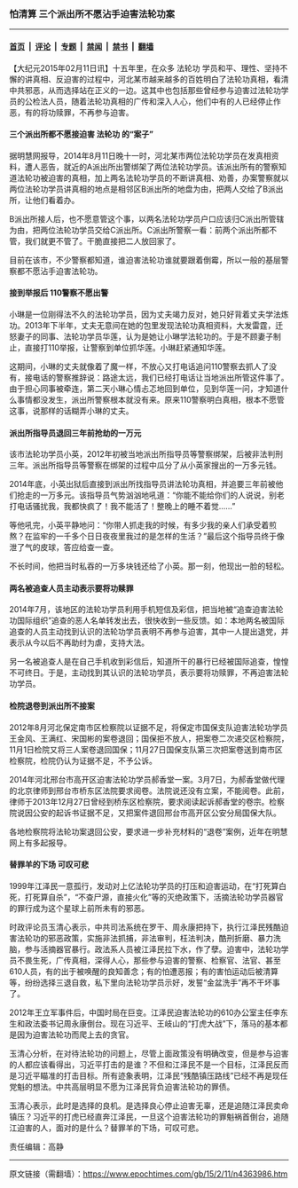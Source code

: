 ### 怕清算 三个派出所不愿沾手迫害法轮功案

---

#### [首页](../../../..?n4363986) &nbsp;|&nbsp; [评论](../../../../../epoch-comment?n4363986) &nbsp;|&nbsp; [专题](../../../../../epoch-special?n4363986) &nbsp;|&nbsp; [禁闻](../../../../../epoch-news?n4363986) &nbsp;|&nbsp; [禁书](../../../../../books?n4363986) &nbsp;|&nbsp; [翻墙](https://github.com/gfw-breaker/nogfw/blob/master/README.md?n4363986)


<div class="post_content" id="artbody" itemprop="articleBody">
 <!-- article content begin -->
 <p>
  【大纪元2015年02月11日讯】十五年里，在众多
  <ok href="https://www.epochtimes.com/gb/tag/%E6%B3%95%E8%BD%AE%E5%8A%9F.html">
   法轮功
  </ok>
  学员和平、理性、坚持不懈的讲真相、反迫害的过程中，河北某市越来越多的百姓明白了法轮功真相，看清中共邪恶，从而选择站在正义的一边。这其中也包括那些曾经参与迫害过法轮功学员的公检法人员，随着法轮功真相的广传和深入人心，他们中有的人已经停止作恶，有的将功赎罪，不再参与迫害。
 </p>
 <p>
  <h4>
   三个派出所都不愿接迫害
   <ok href="https://www.epochtimes.com/gb/tag/%E6%B3%95%E8%BD%AE%E5%8A%9F.html">
    法轮功
   </ok>
   的“案子”
  </h4>
  <p>
   据明慧网报导，2014年8月11日晚十一时，河北某市两位法轮功学员在发真相资料，遭人恶告，就近的A派出所出警绑架了两位法轮功学员。该派出所有的警察知道法轮功被迫害的真相，加上两名法轮功学员的不断讲真相、劝善，办案警察就以两位法轮功学员讲真相的地点是相邻区B派出所的地盘为由，把两人交给了B派出所，让他们看着办。
  </p>
  <p>
   B派出所接人后，也不愿意管这个事，以两名法轮功学员户口应该归C派出所管辖为由，把两位法轮功学员交给C派出所。C派出所警察一看：前两个派出所都不管，我们就更不管了。干脆直接把二人放回家了。
  </p>
  <p>
   目前在该市，不少警察都知道，谁迫害法轮功谁就要跟着倒霉，所以一般的基层警察都不愿沾手迫害法轮功。
  </p>
  <p>
   <h4>
    接到举报后 110警察不愿出警
   </h4>
   <p>
    小琳是一位刚得法不久的法轮功学员，因为丈夫竭力反对，她只好背着丈夫学法炼功。2013年下半年，丈夫无意间在她的包里发现法轮功真相资料，大发雷霆，迁怒妻子的同事、法轮功学员华莲，认为是她让小琳学法轮功的。于是不顾妻子制止，直接打110举报，让警察到单位抓华莲。小琳赶紧通知华莲。
   </p>
   <p>
    这期间，小琳的丈夫就像着了魔一样，不放心又打电话追问110警察去抓人了没有，接电话的警察推辞说：路途太远，我们已经打电话让当地派出所管这件事了。由于担心同事被牵连，第二天小琳心情忐忑地回到单位，见到华莲一问，才知道什么事情都没发生，派出所警察根本就没有来。原来110警察明白真相，根本不愿管这事，说那样的话糊弄小琳的丈夫。
   </p>
   <p>
    <h4>
     派出所指导员退回三年前抢劫的一万元
    </h4>
    <p>
     该市法轮功学员小英，2012年初被当地派出所指导员等警察绑架，后被非法判刑三年。派出所指导员等警察在绑架的过程中瓜分了从小英家搜出的一万多元钱。
    </p>
    <p>
     2014年底，小英出狱后直接到派出所找指导员讲法轮功真相，并追要三年前被他们抢走的一万多元。该指导员气势汹汹地吼道：“你能不能给你们的人说说，别老打电话骚扰我，我都快疯了！我不能活了！整晚上的睡不着觉……”
    </p>
    <p>
     等他吼完，小英平静地问：“你带人抓走我的时候，有多少我的亲人们承受着煎熬？在监牢的一千多个日日夜夜里我过的是怎样的生活？”最后这个指导员终于像泄了气的皮球，答应给查一查。
    </p>
    <p>
     不长时间，他把当时私吞的一万多块钱还给了小英。那一刻，他现出一脸的轻松。
    </p>
    <p>
     <h4>
      两名被追查人员主动表示要将功赎罪
     </h4>
     <p>
      2014年7月，该地区的法轮功学员利用手机短信及彩信，把当地被“追查迫害法轮功国际组织”追查的恶人名单转发出去，很快收到一些反馈。如：本地两名被国际追查的人员主动找到认识的法轮功学员表明不再参与迫害，其中一人提出退党，并表示从今以后不再助纣为虐，支持大法。
     </p>
     <p>
      另一名被追查人是在自己手机收到彩信后，知道所干的暴行已经被国际追查，惶惶不可终日。于是，主动找到其认识的法轮功学员，表示要将功赎罪，不再迫害法轮功学员。
     </p>
     <p>
      <h4>
       检院退卷到派出所不接案
      </h4>
      <p>
       2012年8月河北保定南市区检察院以证据不足，将保定市国保支队迫害法轮功学员王金风、王满红、宋国彬的案卷退回；国保拒不放人，把案卷二次递交区检察院，11月1日检院又将三人案卷退回国保；11月27日国保支队第三次把案卷送到南市区检察院，检院仍认为证据不足，不予公诉。
      </p>
      <p>
       2014年河北邢台市高开区迫害法轮功学员郝香堂一案。3月7日，为郝香堂做代理的北京律师到邢台市桥东区法院要求阅卷。法院说还没有立案，不能阅卷。此前，律师于2013年12月27日曾经到桥东区检察院，要求阅读起诉郝香堂的卷宗。检察院说因公安的起诉书证据不足，又把案件退回邢台市高开区公安分局国保大队。
      </p>
      <p>
       各地检察院将法轮功案退回公安，要求进一步补充材料的“退卷”案例，近年在明慧网上有多起报导。
      </p>
      <p>
       <h4>
        替罪羊的下场 可叹可悲
       </h4>
       <p>
        1999年江泽民一意孤行，发动对上亿法轮功学员的打压和迫害运动，在“打死算白死，打死算自杀”，“不查尸源，直接火化”等的灭绝政策下，活摘法轮功学员器官的罪行成为这个星球上前所未有的邪恶。
       </p>
       <p>
        时政评论员玉清心表示，中共司法系统在罗干、周永康把持下，执行江泽民残酷迫害法轮功的邪恶政策，实施非法抓捕，非法审判，枉法判决，酷刑折磨、暴力洗脑，参与活摘器官暴行。政法系人员被江泽民拉下水，作了孽。迫害中，法轮功学员不畏生死，广传真相，深得人心，那些参与迫害的警察、检察官、法官、甚至610人员，有的出于被唤醒的良知善念；有的怕遭恶报；有的害怕运动后被清算等，纷纷选择三退自救，私下里向法轮功学员示好，发誓“金盆洗手”再不干坏事了。
       </p>
       <p>
        2012年王立军事件后，中国时局在巨变。江泽民迫害法轮功的610办公室主任李东生和政法委书记周永康倒台。现在习近平、王岐山的“打虎大战”下，落马的基本都是因为迫害法轮功而爬上去的贪官。
       </p>
       <p>
        玉清心分析，在对待法轮功的问题上，尽管上面政策没有明确改变，但是参与迫害的人都应该看得出，习近平打击的是谁？不但和江泽民不是一个目标，江泽民反而是习近平瞄准的打击目标。所有迹象表明，江泽民“残酷镇压路线”已经不再是现任党魁的想法。中共高层明显不愿为江泽民背负迫害法轮功的罪债。
       </p>
       <p>
        玉清心表示，此时是选择的良机。是选择良心停止迫害无辜，还是追随江泽民卖命镇压？习近平的打虎已经直奔江泽民，一旦这个迫害法轮功的罪魁祸首倒台，追随江迫害的人，面对的是什么？替罪羊的下场，可叹可悲。
       </p>
       <p>
        责任编辑：高静
       </p>
       <!-- article content end -->
       <div id="below_article_ad">
       </div>
      </p>
     </p>
    </p>
   </p>
  </p>
 </p>
</div>


---

原文链接（需翻墙）：https://www.epochtimes.com/gb/15/2/11/n4363986.htm